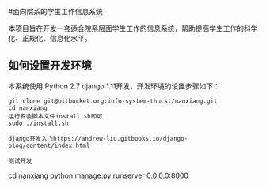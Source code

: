 #面向院系的学生工作信息系统

本项目旨在开发一套适合院系层面学生工作的信息系统，帮助提高学生工作的科学化、正规化、信息化水平。

## 如何设置开发环境

本系统使用 Python 2.7 django 1.11开发，开发环境的设置步骤如下：

```
git clone git@bitbucket.org:info-system-thucst/nanxiang.git
cd nanxiang
运行安装脚本文件install.sh即可
sudo ./install.sh

django开发入门https://andrew-liu.gitbooks.io/django-blog/content/index.html

测试开发
```
cd nanxiang
python manage.py runserver 0.0.0.0:8000
```

